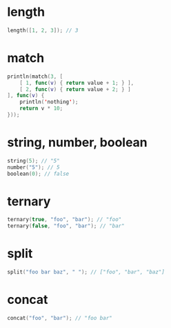 # length

```swift
length([1, 2, 3]); // 3
```

# match

```swift
println(match(3, [
    [ 1, func(v) { return value + 1; } ],
    [ 2, func(v) { return value + 2; } ]
], func(v) {
    println('nothing');
    return v * 10;
}));
```

# string, number, boolean

```swift
string(5); // "5"
number("5"); // 5
boolean(0); // false
```

# ternary

```swift
ternary(true, "foo", "bar"); // "foo"
ternary(false, "foo", "bar"); // "bar"
```

# split

```swift
split("foo bar baz", " "); // ["foo", "bar", "baz"]
```

# concat

```swift
concat("foo", "bar"); // "foo bar"
```
